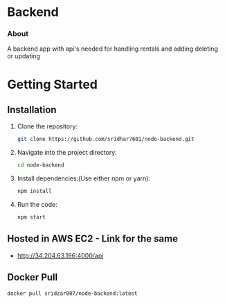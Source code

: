 # Backend

### About
A backend app with api's needed for handling rentals and adding deleting or updating  

# Getting Started

## Installation

1. Clone the repository:

   ```bash
   git clone https://github.com/sridhar7601/node-backend.git
2. Navigate into the project directory:

   ```bash
   cd node-backend
3. Install dependencies:(Use either npm or yarn):

   ```bash
   npm install

4. Run the code:
    ```bash
    npm start

## Hosted in AWS EC2 - Link for the same
-  http://34.204.63.196:4000/api

## Docker Pull
``` bash
docker pull sridzar007/node-backend:latest
